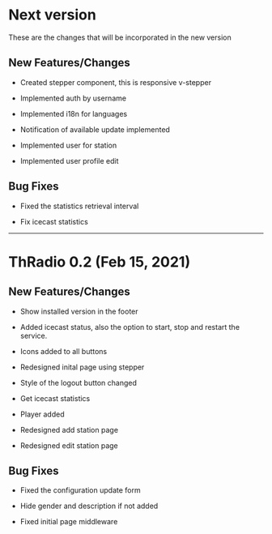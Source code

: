 # Next version

These are the changes that will be incorporated in the new version

## New Features/Changes

- Created stepper component, this is responsive v-stepper

- Implemented auth by username

- Implemented i18n for languages

- Notification of available update implemented

- Implemented user for station

- Implemented user profile edit

## Bug Fixes

- Fixed the statistics retrieval interval

- Fix icecast statistics

---

# ThRadio 0.2 (Feb 15, 2021)

## New Features/Changes

- Show installed version in the footer

- Added icecast status, also the option to start, stop and restart the service.

- Icons added to all buttons

- Redesigned inital page using stepper

- Style of the logout button changed

- Get icecast statistics

- Player added

- Redesigned add station page

- Redesigned edit station page

## Bug Fixes

- Fixed the configuration update form

- Hide gender and description if not added

- Fixed initial page middleware
